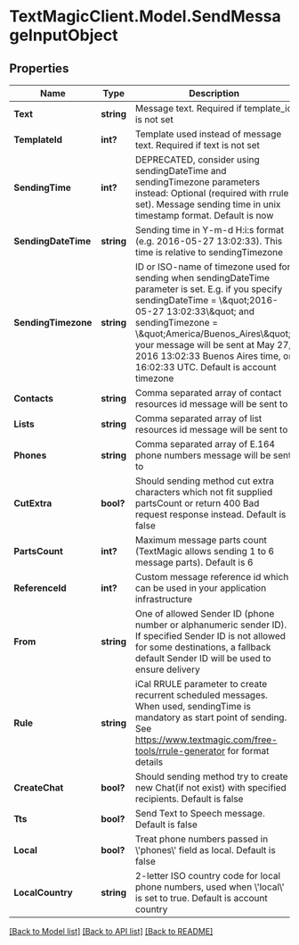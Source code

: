 # TextMagicClient.Model.SendMessageInputObject
## Properties

Name | Type | Description | Notes
------------ | ------------- | ------------- | -------------
**Text** | **string** | Message text. Required if template_id is not set | 
**TemplateId** | **int?** | Template used instead of message text. Required if text is not set | [optional] 
**SendingTime** | **int?** | DEPRECATED, consider using sendingDateTime and sendingTimezone parameters instead: Optional (required with rrule set). Message sending time in unix timestamp format. Default is now | [optional] 
**SendingDateTime** | **string** | Sending time in Y-m-d H:i:s format (e.g. 2016-05-27 13:02:33). This time is relative to sendingTimezone | [optional] 
**SendingTimezone** | **string** | ID or ISO-name of timezone used for sending when sendingDateTime parameter is set. E.g. if you specify sendingDateTime &#x3D; \\\&quot;2016-05-27 13:02:33\\\&quot; and sendingTimezone &#x3D; \\\&quot;America/Buenos_Aires\\\&quot;, your message will be sent at May 27, 2016 13:02:33 Buenos Aires time, or 16:02:33 UTC. Default is account timezone | [optional] 
**Contacts** | **string** | Comma separated array of contact resources id message will be sent to | [optional] 
**Lists** | **string** | Comma separated array of list resources id message will be sent to | [optional] 
**Phones** | **string** | Comma separated array of E.164 phone numbers message will be sent to | 
**CutExtra** | **bool?** | Should sending method cut extra characters which not fit supplied partsCount or return 400 Bad request response instead. Default is false | [optional] 
**PartsCount** | **int?** | Maximum message parts count (TextMagic allows sending 1 to 6 message parts). Default is 6 | [optional] 
**ReferenceId** | **int?** | Custom message reference id which can be used in your application infrastructure | [optional] 
**From** | **string** | One of allowed Sender ID (phone number or alphanumeric sender ID). If specified Sender ID is not allowed for some destinations, a fallback default Sender ID will be used to ensure delivery | [optional] 
**Rule** | **string** | iCal RRULE parameter to create recurrent scheduled messages. When used, sendingTime is mandatory as start point of sending. See https://www.textmagic.com/free-tools/rrule-generator for format details | [optional] 
**CreateChat** | **bool?** | Should sending method try to create new Chat(if not exist) with specified recipients. Default is false | [optional] 
**Tts** | **bool?** | Send Text to Speech message. Default is false | [optional] 
**Local** | **bool?** | Treat phone numbers passed in \\&#39;phones\\&#39; field as local. Default is false | [optional] 
**LocalCountry** | **string** | 2-letter ISO country code for local phone numbers, used when \\&#39;local\\&#39; is set to true. Default is account country | [optional] 

[[Back to Model list]](../README.md#documentation-for-models) [[Back to API list]](../README.md#documentation-for-api-endpoints) [[Back to README]](../README.md)

